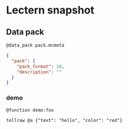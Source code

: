 # Lectern snapshot

## Data pack

`@data_pack pack.mcmeta`

```json
{
  "pack": {
    "pack_format": 18,
    "description": ""
  }
}
```

### demo

`@function demo:foo`

```mcfunction
tellraw @a {"text": "hello", "color": "red"}
```
